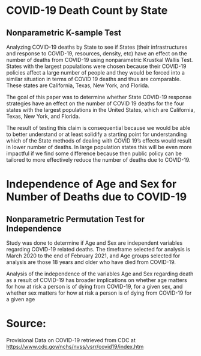 # COVID-19 Death Count by State
## Nonparametric K-sample Test

Analyzing COVID-19 deaths by State to see if States (their infrastructures and response to COVID-19, resources, density, etc)
have an effect on the number of deaths from COVID-19 using nonparametric Krustkal Wallis Test. 
States with the largest populations were chosen because their COVID-19 policies affect a large number of people and
they would be forced into a similar situation in terms of COVID 19 deaths and thus are comparable. These
states are California, Texas, New York, and Florida. 

The goal of this paper was to determine whether State COVID-19 response strategies have an effect on the
number of COVID 19 deaths for the four states with the largest populations in the United States, which are
California, Texas, New York, and Florida.

The result of testing this claim is consequential because we would be able to better understand or at least solidify a starting point for understanding
which of the State methods of dealing with COVID 19’s effects would result in lower number of deaths. In large population
states this will be even more impactful if we find some difference because then public policy can be tailored
to more effectively reduce the number of deaths due to COVID-19.



# Independence of Age and Sex for Number of Deaths due to COVID-19

## Nonparametric Permutation Test for Independence


Study was done to determine if Age and Sex are independent variables regarding COVID-19 related deaths.
The timeframe selected for analysis is March 2020 to the end of February 2021, and Age groups selected for analysis
are those 18 years and older who have died from COVID-19.

Analysis of the independence of the variables Age and Sex regarding death as a result of COVID-19 has broader implications on whether age matters for how at risk a
person is of dying from COVID-19, for a given sex, and whether sex matters for how at risk a person is of
dying from COVID-19 for a given age
# Source:
Provisional Data on COVID-19 retrieved from CDC at https://www.cdc.gov/nchs/nvss/vsrr/covid19/index.htm
